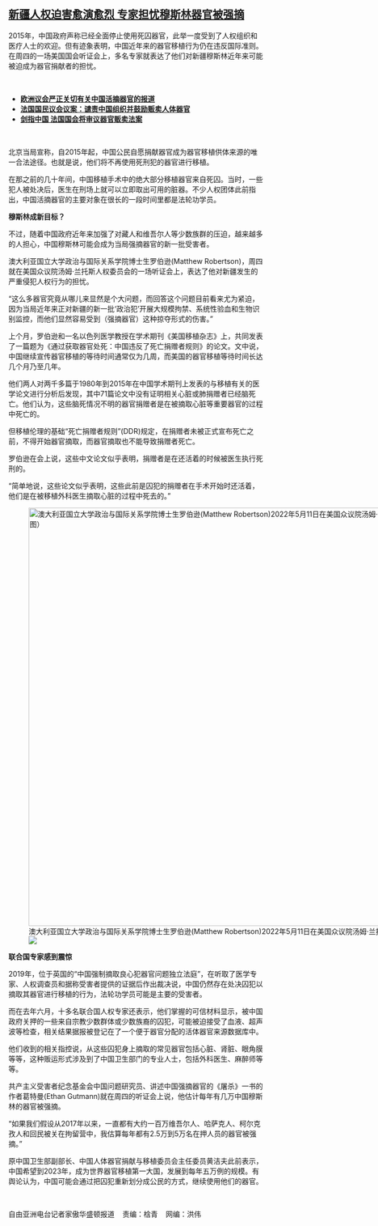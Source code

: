 <!--1652388918000-->
[新疆人权迫害愈演愈烈  专家担忧穆斯林器官被强摘](https://www.rfa.org/mandarin/yataibaodao/renquanfazhi/hc-05122022112741.html)
------

<p>2015<span>年，中国政府声称已经全面停止使用死囚器官，此举一度受到了人权组织和医疗人士的欢迎。但有迹象表明，中国近年来的器官移植行为仍在违反国际准则。在周四的一场美国国会听证会上，多名专家就表达了他们对新疆穆斯林近年来可能被迫成为器官捐献者的担忧。</span></p><p><br/></p><ul><li><a href="https://www.rfa.org/mandarin/yataibaodao/junshiwaijiao/cl-05062022131145.html"><strong>欧洲议会严正关切有关中国活摘器官的报道</strong></a></li><li><strong><a href="https://www.rfa.org/mandarin/yataibaodao/junshiwaijiao/cl-02042022140853.html">法国国民议会议案：谴责中国组织并鼓励贩卖人体器官</a></strong></li><li><strong><a href="https://www.rfa.org/mandarin/Xinwen/4-02032022125206.html">剑指中国 法国国会将审议器官贩卖法案</a></strong></li></ul><p><br/></p><p>北京当局宣称，自<span>2015</span><span>年起，中国公民自愿捐献器官成为器官移植供体来源的唯一合法途径。也就是说，他们将不再使用死刑犯的器官进行移植。</span></p><p><span>在那之前的几十年间，中国移植手术中的绝大部分移植器官来自死囚。当时，一些犯人被处决后，医生在刑场上就可以立即取出可用的脏器。不少人权团体此前指出，中国活摘器官的主要对象在很长的一段时间里都是法轮功学员。</span></p><p><strong><span>穆斯林成新目标？</span></strong></p><p><span>不过，随着中国政府近年来加强了对藏人和维吾尔人等少数族群的压迫，越来越多的人担心，中国穆斯林可能会成为当局强摘器官的新一批受害者。</span></p><p><span>澳大利亚国立大学政治与国际关系学院博士生罗伯逊</span><span>(Matthew Robertson)</span><span>，周四就在美国众议院汤姆·兰托斯人权委员会的一场听证会上，表达了他对新疆发生的严重侵犯人权行为的担忧。</span></p><p><span>“这么多器官究竟从哪儿来显然是个大问题，而回答这个问题目前看来尤为紧迫，因为当局近年来正对新疆的新一批‘政治犯’开展大规模拘禁、系统性验血和生物识别监控，而他们显然容易受到（强摘器官）这种掠夺形式的伤害。”</span></p><p><span>上个月，罗伯逊和一名以色列医学教授在学术期刊《美国移植杂志》上，共同发表了一篇题为《通过获取器官处死：中国违反了死亡捐赠者规则》的论文。文中说，中国继续宣传器官移植的等待时间通常仅为几周，而美国的器官移植等待时间长达几个月乃至几年。</span></p><p><span>他们两人对两千多篇于</span><span>1980</span><span>年到</span><span>2015</span><span>年在中国学术期刊上发表的与移植有关的医学论文进行分析后发现，其中</span><span>71</span><span>篇论文中没有证明相关心脏或肺捐赠者已经脑死亡。他们认为，这些脑死情况不明的器官捐赠者是在被摘取心脏等重要器官的过程中死亡的。</span></p><p><span>但移植伦理的基础“死亡捐赠者规则”</span><span>(DDR)</span><span>规定，在捐赠者未被正式宣布死亡之前，不得开始器官摘取，而器官摘取也不能导致捐赠者死亡。</span></p><p><span>罗伯逊在会上说，这些中文论文似乎表明，捐赠者是在还活着的时候被医生执行死刑的。</span></p><p><span>“简单地说，这些论文似乎表明，这些此前是囚犯的捐赠者在手术开始时还活着，他们是在被移植外科医生摘取心脏的过程中死去的。”</span></p><p><span><figure class="image-richtext image-inline captioned" style="width:1280px;"><img alt="澳大利亚国立大学政治与国际关系学院博士生罗伯逊(Matthew Robertson)2022年5月11日在美国众议院汤姆·兰托斯人权委员会举行的听证会上表达了他对新疆发生的严重侵犯人权行为的担忧。（视频截图）" height="827" src="https://www.rfa.org/mandarin/yataibaodao/renquanfazhi/hc-05122022112741.html/hc0510a.jpg/@@images/fca2a746-404f-4bbc-b71a-ceb9dceb414f.png" title="hc0510a.jpg" width="1280"/><figcaption class="image-caption">澳大利亚国立大学政治与国际关系学院博士生罗伯逊(Matthew Robertson)2022年5月11日在美国众议院汤姆·兰托斯人权委员会举行的听证会上表达了他对新疆发生的严重侵犯人权行为的担忧。（视频截图）</figcaption><small></small><div id="zoomattribute"><a data-caption="澳大利亚国立大学政治与国际关系学院博士生罗伯逊(Matthew Robertson)2022年5月11日在美国众议院汤姆·兰托斯人权委员会举行的听证会上表达了他对新疆发生的严重侵犯人权行为的担忧。（视频截图）" data-fancybox="" href="https://www.rfa.org/mandarin/yataibaodao/renquanfazhi/hc-05122022112741.html/hc0510a.jpg" id="single_image" title="澳大利亚国立大学政治与国际关系学院博士生罗伯逊(Matthew Robertson)2022年5月11日在美国众议院汤姆·兰托斯人权委员会举行的听证会上表达了他对新疆发生的严重侵犯人权行为的担忧。（视频截图）"><img src="/++plone++rfa-resources/img/icon-zoom.png"/></a></div></figure></span></p><p><strong><span>联合国专家感到震惊</span></strong></p><p><span>2019</span><span>年，位于英国的“中国强制摘取良心犯器官问题独立法庭”，在听取了医学专家、人权调查员和据称受害者提供的证据后作出裁决说，中国仍然存在处决囚犯以摘取其器官进行移植的行为，法轮功学员可能是主要的受害者。</span></p><p><span>而在去年六月，十多名联合国人权专家还表示，他们掌握的可信材料显示，被中国政府关押的一些来自宗教少数群体或少数族裔的囚犯，可能被迫接受了血液、超声波等检查，相关结果据报被登记在了一个便于器官分配的活体器官来源数据库中。</span></p><p><span>他们收到的相关指控说，从这些囚犯身上摘取的常见器官包括心脏、肾脏、眼角膜等等，这种贩运形式涉及到了中国卫生部门的专业人士，包括外科医生、麻醉师等等。</span></p><p><span>共产主义受害者纪念基金会中国问题研究员、讲述中国强摘器官的《屠杀》一书的作者葛特曼</span><span>(Ethan Gutmann)</span><span>就在周四的听证会上说，他估计每年有几万中国穆斯林的器官被强摘。</span></p><p><span>“如果我们假设从</span><span>2017</span><span>年以来，一直都有大约一百万维吾尔人、哈萨克人、柯尔克孜人和回民被关在拘留营中，我估算每年都有</span><span>2.5</span><span>万到</span><span>5</span><span>万名在押人员的器官被强摘。”</span></p><p><span>原中国卫生部副部长、中国人体器官捐献与移植委员会主任委员黄洁夫此前表示，中国希望到</span><span>2023</span><span>年，成为世界器官移植第一大国，发展到每年五万例的规模。有舆论认为，中国可能会通过把囚犯重新划分成公民的方式，继续使用他们的器官。</span></p><p><br/></p><p><span><span>自由亚洲电台记者家傲华盛顿报道    责编：梒青    网编：洪伟<br/></span></span></p>

